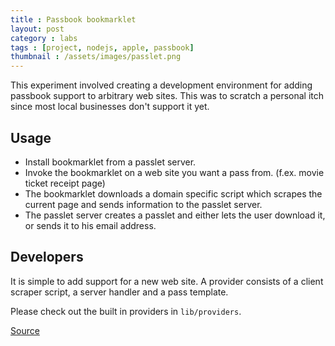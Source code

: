 ```yaml
---
title : Passbook bookmarklet
layout: post
category : labs
tags : [project, nodejs, apple, passbook]
thumbnail : /assets/images/passlet.png
---
```

This experiment involved creating a development environment for adding passbook
support to arbitrary web sites. This was to scratch a personal itch since most
local businesses don't support it yet.

## Usage

* Install bookmarklet from a passlet server.
* Invoke the bookmarklet on a web site you want a pass from. (f.ex. movie 
  ticket receipt page)
* The bookmarklet downloads a domain specific script which scrapes the current 
  page and sends information to the passlet server.
* The passlet server creates a passlet and either lets the user download it, 
  or sends it to his email address.

## Developers

It is simple to add support for a new web site. A provider consists of a 
client scraper script, a server handler and a pass template.

Please check out the built in providers in `lib/providers`.

[Source](https://github.com/eirikurn/passlet/)